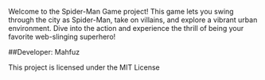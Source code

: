 Welcome to the Spider-Man Game project! This game lets you swing through the city as Spider-Man, take on villains, and explore a vibrant urban environment. Dive into the action and experience the thrill of being your favorite web-slinging superhero!

##Developer: Mahfuz

This project is licensed under the MIT License
